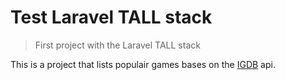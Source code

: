 # Test Laravel TALL stack

> First project with the Laravel TALL stack

This is a project that lists populair games bases on the [IGDB](www.igdb.com) api.
